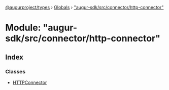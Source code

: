[@augurproject/types](../README.md) › [Globals](../globals.md) › ["augur-sdk/src/connector/http-connector"](_augur_sdk_src_connector_http_connector_.md)

# Module: "augur-sdk/src/connector/http-connector"

## Index

### Classes

* [HTTPConnector](../classes/_augur_sdk_src_connector_http_connector_.httpconnector.md)
